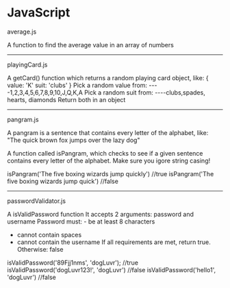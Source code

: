 # JavaScript

average.js

A function to find the average value in an array of numbers

_____________
playingCard.js

A getCard() function which returns a random playing card object, like:
 		{
 			value: 'K'
 			suit: 'clubs'
 		}
Pick a random value from:
----1,2,3,4,5,6,7,8,9,10,J,Q,K,A
Pick a random suit from:
----clubs,spades, hearts, diamonds
Return both in an object

__________
pangram.js

A pangram is a sentence that contains every letter of the alphabet, like:
"The quick brown fox jumps over the lazy dog"

A function called isPangram, which checks to see if a given sentence contains every letter of the alphabet.  Make sure you igore string casing!

 isPangram('The five boxing wizards jump quickly') //true
 isPangram('The five boxing wizards jump quick') //false

____________________
passwordValidator.js

A isValidPassword function
 It accepts 2 arguments: password and username
 Password must:
	- be at least 8 characters
  - cannot contain spaces
  - cannot contain the username
 If all requirements are met, return true.
Otherwise: false

 isValidPassword('89Fjj1nms', 'dogLuvr');  //true
 isValidPassword('dogLuvr123!', 'dogLuvr') //false
 isValidPassword('hello1', 'dogLuvr') //false

